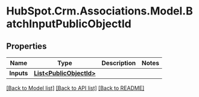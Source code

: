 # HubSpot.Crm.Associations.Model.BatchInputPublicObjectId

## Properties

Name | Type | Description | Notes
------------ | ------------- | ------------- | -------------
**Inputs** | [**List&lt;PublicObjectId&gt;**](PublicObjectId.md) |  | 

[[Back to Model list]](../README.md#documentation-for-models) [[Back to API list]](../README.md#documentation-for-api-endpoints) [[Back to README]](../README.md)

